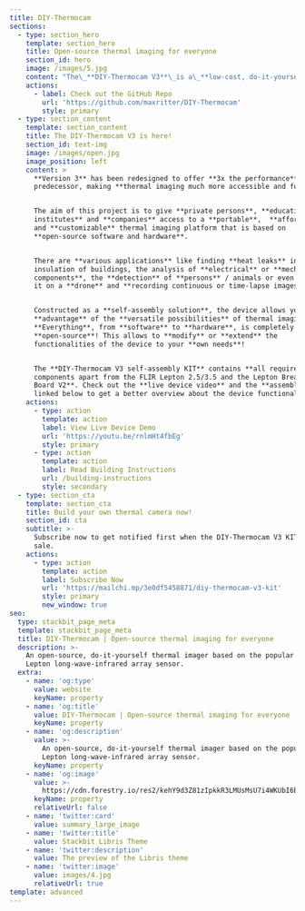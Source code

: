 ```yaml
---
title: DIY-Thermocam
sections:
  - type: section_hero
    template: section_hero
    title: Open-source thermal imaging for everyone
    section_id: hero
    image: /images/5.jpg
    content: "The\_**DIY-Thermocam V3**\_is a\_**low-cost, do-it-yourself**\_thermal imager, based on the popular radiometric\_**FLIR Lepton**\_long-wave-infrared array sensor\n"
    actions:
      - label: Check out the GitHub Repo
        url: 'https://github.com/maxritter/DIY-Thermocam'
        style: primary
  - type: section_content
    template: section_content
    title: The DIY-Thermocam V3 is here!
    section_id: text-img
    image: /images/open.jpg
    image_position: left
    content: >
      **Version 3** has been redesigned to offer **3x the performance** of the
      predecessor, making **thermal imaging much more accessible and fun**!


      The aim of this project is to give **private persons**, **educational
      institutes** and **companies** access to a **portable**,  **affordable**
      and **customizable** thermal imaging platform that is based on
      **open-source software and hardware**.


      There are **various applications** like finding **heat leaks** in the
      insulation of buildings, the analysis of **electrical** or **mechanical
      components**, the **detection** of **persons** / animals or even mounting
      it on a **drone** and **recording continuous or time-lapse images**.


      Constructed as a **self-assembly solution**, the device allows you to take
      **advantage** of the **versatile possibilities** of thermal imaging.
      **Everything**, from **software** to **hardware**, is completely
      **open-source**! This allows to **modify** or **extend** the
      functionalities of the device to your **own needs**!


      The **DIY-Thermocam V3 self-assembly KIT** contains **all required
      components apart from the FLIR Lepton 2.5/3.5 and the Lepton Breakout
      Board V2**. Check out the **live device video** and the **assembly guide**
      linked below to get a better overview about the device functionalities.
    actions:
      - type: action
        template: action
        label: View Live Device Demo
        url: 'https://youtu.be/rnlmHt4fbEg'
        style: primary
      - type: action
        template: action
        label: Read Building Instructions
        url: /building-instructions
        style: secondary
  - type: section_cta
    template: section_cta
    title: Build your own thermal camera now!
    section_id: cta
    subtitle: >-
      Subscribe now to get notified first when the DIY-Thermocam V3 KIT goes on
      sale.
    actions:
      - type: action
        template: action
        label: Subscribe Now
        url: 'https://mailchi.mp/3e0df5458871/diy-thermocam-v3-kit'
        style: primary
        new_window: true
seo:
  type: stackbit_page_meta
  template: stackbit_page_meta
  title: DIY-Thermocam | Open-source thermal imaging for everyone
  description: >-
    An open-source, do-it-yourself thermal imager based on the popular FLIR
    Lepton long-wave-infrared array sensor.
  extra:
    - name: 'og:type'
      value: website
      keyName: property
    - name: 'og:title'
      value: DIY-Thermocam | Open-source thermal imaging for everyone
      keyName: property
    - name: 'og:description'
      value: >-
        An open-source, do-it-yourself thermal imager based on the popular FLIR
        Lepton long-wave-infrared array sensor.
      keyName: property
    - name: 'og:image'
      value: >-
        https://cdn.forestry.io/res2/kehY9d3Z81zIpkkR3LMUsMsU7i4WKUbI6bEfHfrCCEs/fit/512/512/sm/0/aHR0cHM6Ly9hcHAu/Zm9yZXN0cnkuaW8v/cmFpbHMvYWN0aXZl/X3N0b3JhZ2UvYmxv/YnMvZXlKZmNtRnBi/SE1pT25zaWJXVnpj/MkZuWlNJNklrSkJh/SEJDU1dOTlFXY3dQ/U0lzSW1WNGNDSTZi/blZzYkN3aWNIVnlJ/am9pWW14dllsOXBa/Q0o5ZlE9PS0tOTdl/MWEzN2RjYmE2MTQ5/MWMzNzkzMjI0NDU1/MzUxNDU4MzIwMjc0/MC9Mb2dvX0xhcmdl/LnBuZw
      keyName: property
      relativeUrl: false
    - name: 'twitter:card'
      value: summary_large_image
    - name: 'twitter:title'
      value: Stackbit Libris Theme
    - name: 'twitter:description'
      value: The preview of the Libris theme
    - name: 'twitter:image'
      value: images/4.jpg
      relativeUrl: true
template: advanced
---
```

